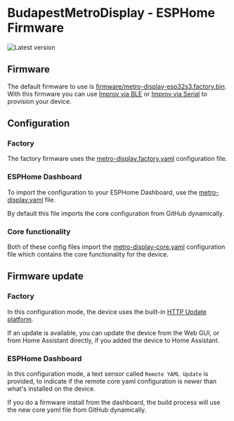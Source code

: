 # BudapestMetroDisplay - ESPHome Firmware

![Latest version](https://img.shields.io/badge/dynamic/json?url=https%3A%2F%2Fraw.githubusercontent.com%2Fdenes44%2FBudapestMetroDisplay%2Frefs%2Fheads%2Fmain%2Fesphome%2Ffirmware%2Fmanifest.json&query=%24.version&logo=esphome&label=latest%20version&color=orange&logo=esphome)

## Firmware

The default firmware to use is [firmware/metro-display-esp32s3.factory.bin](firmware/metro-display-esp32s3.factory.bin).
With this firmware you can use [Improv via BLE](https://esphome.io/components/esp32_improv)
or [Improv via Serial](https://esphome.io/components/improv_serial)
to provision your device.

## Configuration

### Factory

The factory firmware uses the [metro-display.factory.yaml](metro-display.factory.yaml)
configuration file.

### ESPHome Dashboard

To import the configuration to your ESPHome Dashboard, use the [metro-display.yaml](metro-display.yaml)
file.

By default this file imports the core configuration from GitHub dynamically.

### Core functionality

Both of these config files import the [metro-display-core.yaml](metro-display-core.yaml)
configuration file which contains the core functionality for the device.

## Firmware update

### Factory

In this configuration mode, the device uses the built-in [HTTP Update platform](https://esphome.io/components/update/http_request.html).

If an update is available, you can update the device from the Web GUI, or from
Home Assistant directly, if you added the device to Home Assistant.

### ESPHome Dashboard

In this configuration mode, a text sensor called `Remote YAML Update`
is provided, to indicate if the remote core yaml configuration is newer than
what's installed on the device.

If you do a firmware install from the dashboard, the build process will use
the new core yaml file from GitHub dynamically.
